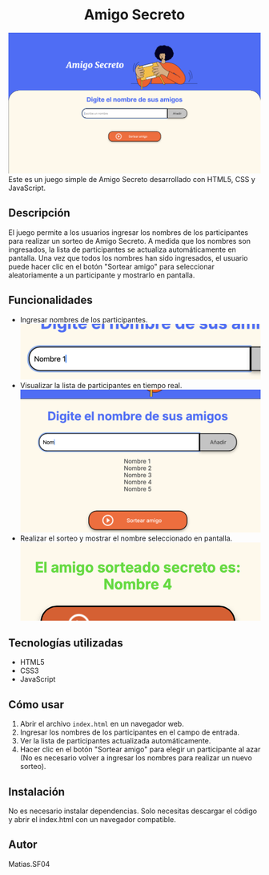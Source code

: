 <h1 align="center"> Amigo Secreto </h1>

![Imagen del Juego](assets/juego.png)
Este es un juego simple de Amigo Secreto desarrollado con HTML5, CSS y JavaScript.

## Descripción

El juego permite a los usuarios ingresar los nombres de los participantes para realizar un sorteo de Amigo Secreto. A medida que los nombres son ingresados, la lista de participantes se actualiza automáticamente en pantalla. Una vez que todos los nombres han sido ingresados, el usuario puede hacer clic en el botón "Sortear amigo" para seleccionar aleatoriamente a un participante y mostrarlo en pantalla.

## Funcionalidades

- Ingresar nombres de los participantes.
![Ingresar nombre](assets/ingresar-nombre.png)
- Visualizar la lista de participantes en tiempo real.
![Lista de Participantes](assets/lista.png)
- Realizar el sorteo y mostrar el nombre seleccionado en pantalla.
![Resultado](assets/resultado.png)

## Tecnologías utilizadas

- HTML5
- CSS3
- JavaScript

## Cómo usar

1. Abrir el archivo `index.html` en un navegador web.
2. Ingresar los nombres de los participantes en el campo de entrada.
3. Ver la lista de participantes actualizada automáticamente.
4. Hacer clic en el botón "Sortear amigo" para elegir un participante al azar (No es necesario volver a ingresar los nombres para realizar un nuevo sorteo).

## Instalación

No es necesario instalar dependencias. Solo necesitas descargar el código y abrir el index.html con un navegador compatible. 

## Autor

Matias.SF04
